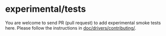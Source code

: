 # experimental/tests

You are welcome to send PR (pull request) to add experimental smoke tests here.
Please follow the instructions in
[doc/drivers/contributing/](https://periph.io/doc/drivers/contributing/).
